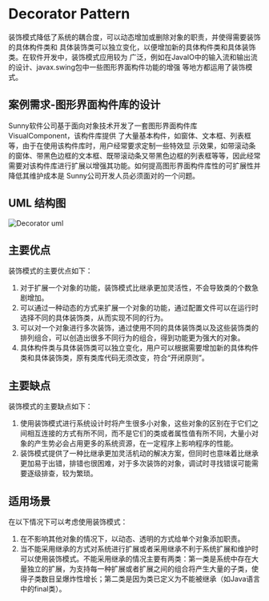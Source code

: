 # Decorator Pattern
<p>装饰模式降低了系统的耦合度，可以动态增加或删除对象的职责，并使得需要装饰的具体构件类和
具体装饰类可以独立变化，以便增加新的具体构件类和具体装饰类。在软件开发中，装饰模式应用较为
广泛，例如在JavaIO中的输入流和输出流的设计、javax.swing包中一些图形界面构件功能的增强
等地方都运用了装饰模式。</p>

## 案例需求-图形界面构件库的设计
<p>Sunny软件公司基于面向对象技术开发了一套图形界面构件库VisualComponent，该构件库提供
了大量基本构件，如窗体、文本框、列表框等，由于在使用该构件库时，用户经常要求定制一些特效显
示效果，如带滚动条的窗体、带黑色边框的文本框、既带滚动条又带黑色边框的列表框等等，因此经常
需要对该构件库进行扩展以增强其功能。如何提高图形界面构件库性的可扩展性并降低其维护成本是
Sunny公司开发人员必须面对的一个问题。</p>

## UML 结构图
![Decorator uml](https://github.com/SunnyMarkLiu/Awesome-Design-Patterns/blob/master/StructuralPattern/Decorator/decorator.gif)

## 主要优点
   
装饰模式的主要优点如下：
   
1. 对于扩展一个对象的功能，装饰模式比继承更加灵活性，不会导致类的个数急剧增加。
2. 可以通过一种动态的方式来扩展一个对象的功能，通过配置文件可以在运行时选择不同的具体装饰类，从而实现不同的行为。
3. 可以对一个对象进行多次装饰，通过使用不同的具体装饰类以及这些装饰类的排列组合，可以创造出很多不同行为的组合，得到功能更为强大的对象。
4. 具体构件类与具体装饰类可以独立变化，用户可以根据需要增加新的具体构件类和具体装饰类，原有类库代码无须改变，符合“开闭原则”。

## 主要缺点

装饰模式的主要缺点如下：
   
1. 使用装饰模式进行系统设计时将产生很多小对象，这些对象的区别在于它们之间相互连接的方式有所不同，而不是它们的类或者属性值有所不同，大量小对象的产生势必会占用更多的系统资源，在一定程序上影响程序的性能。
2. 装饰模式提供了一种比继承更加灵活机动的解决方案，但同时也意味着比继承更加易于出错，排错也很困难，对于多次装饰的对象，调试时寻找错误可能需要逐级排查，较为繁琐。

## 适用场景
   
在以下情况下可以考虑使用装饰模式：
   
1. 在不影响其他对象的情况下，以动态、透明的方式给单个对象添加职责。
2. 当不能采用继承的方式对系统进行扩展或者采用继承不利于系统扩展和维护时可以使用装饰模式。不能采用继承的情况主要有两类：第一类是系统中存在大量独立的扩展，为支持每一种扩展或者扩展之间的组合将产生大量的子类，使得子类数目呈爆炸性增长；第二类是因为类已定义为不能被继承（如Java语言中的final类）。
